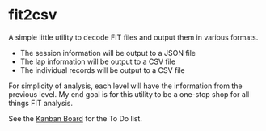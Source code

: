 # fit2csv

A simple little utility to decode FIT files and output them in various formats.

- The session information will be output to a JSON file
- The lap information will be output to a CSV file
- The individual records will be output to a CSV file

For simplicity of analysis, each level will have the information from the previous level.
My end goal is for this utility to be a one-stop shop for all things FIT analysis.

See the [Kanban Board](https://github.com/evensolberg/fit2csv/projects) for the To Do list.
